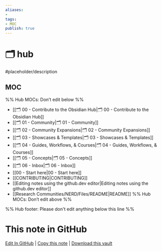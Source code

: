 ```yaml
---
aliases:
- 
tags:
- MOC
publish: true
---
```


# 🗂️ hub

#placeholder/description 

## MOC
%% Hub MOCs: Don’t edit below  %%
-  [[🗂️ 00 - Contribute to the Obsidian Hub|🗂️ 00 - Contribute to the Obsidian Hub]]
-  [[🗂️ 01 - Community|🗂️ 01 - Community]]
-  [[🗂️ 02 - Community Expansions|🗂️ 02 - Community Expansions]]
-  [[🗂️ 03 - Showcases & Templates|🗂️ 03 - Showcases & Templates]]
-  [[🗂️ 04 - Guides, Workflows, & Courses|🗂️ 04 - Guides, Workflows, & Courses]]
-  [[🗂️ 05 - Concepts|🗂️ 05 - Concepts]]
-  [[🗂️ 06 - Inbox|🗂️ 06 - Inbox]]
-  [[00 - Start here|00 - Start here]]
-  [[CONTRIBUTING|CONTRIBUTING]]
-  [[Editing notes using the github.dev editor|Editing notes using the github.dev editor]]
-  [[Research Communities/NERD/Files/README|README]]
%% Hub MOCs: Don’t edit above  %%

%% Hub footer: Please don't edit anything below this line %%

# This note in GitHub

<span class="git-footer">[Edit In GitHub](https://github.dev/obsidian-community/obsidian-hub/blob/main/%F0%9F%97%82%EF%B8%8F%20hub.md "git-hub-edit-note") | [Copy this note](https://raw.githubusercontent.com/obsidian-community/obsidian-hub/main/%F0%9F%97%82%EF%B8%8F%20hub.md "git-hub-copy-note") | [Download this vault](https://github.com/obsidian-community/obsidian-hub/archive/refs/heads/main.zip "git-hub-download-vault") </span>
